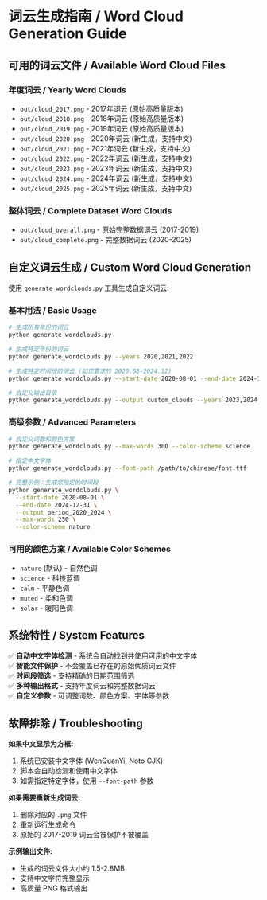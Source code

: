 # 词云生成指南 / Word Cloud Generation Guide

## 可用的词云文件 / Available Word Cloud Files

### 年度词云 / Yearly Word Clouds
- `out/cloud_2017.png` - 2017年词云 (原始高质量版本)
- `out/cloud_2018.png` - 2018年词云 (原始高质量版本)  
- `out/cloud_2019.png` - 2019年词云 (原始高质量版本)
- `out/cloud_2020.png` - 2020年词云 (新生成，支持中文)
- `out/cloud_2021.png` - 2021年词云 (新生成，支持中文)
- `out/cloud_2022.png` - 2022年词云 (新生成，支持中文)
- `out/cloud_2023.png` - 2023年词云 (新生成，支持中文)
- `out/cloud_2024.png` - 2024年词云 (新生成，支持中文)
- `out/cloud_2025.png` - 2025年词云 (新生成，支持中文)

### 整体词云 / Complete Dataset Word Clouds
- `out/cloud_overall.png` - 原始完整数据词云 (2017-2019)
- `out/cloud_complete.png` - 完整数据词云 (2020-2025)

## 自定义词云生成 / Custom Word Cloud Generation

使用 `generate_wordclouds.py` 工具生成自定义词云:

### 基本用法 / Basic Usage

```bash
# 生成所有年份的词云
python generate_wordclouds.py

# 生成特定年份的词云
python generate_wordclouds.py --years 2020,2021,2022

# 生成特定时间段的词云 (如您要求的 2020.08-2024.12)
python generate_wordclouds.py --start-date 2020-08-01 --end-date 2024-12-31

# 自定义输出目录
python generate_wordclouds.py --output custom_clouds --years 2023,2024
```

### 高级参数 / Advanced Parameters

```bash
# 自定义词数和颜色方案
python generate_wordclouds.py --max-words 300 --color-scheme science

# 指定中文字体
python generate_wordclouds.py --font-path /path/to/chinese/font.ttf

# 完整示例：生成您指定的时间段
python generate_wordclouds.py \
  --start-date 2020-08-01 \
  --end-date 2024-12-31 \
  --output period_2020_2024 \
  --max-words 250 \
  --color-scheme nature
```

### 可用的颜色方案 / Available Color Schemes
- `nature` (默认) - 自然色调
- `science` - 科技蓝调
- `calm` - 平静色调
- `muted` - 柔和色调
- `solar` - 暖阳色调

## 系统特性 / System Features

✅ **自动中文字体检测** - 系统会自动找到并使用可用的中文字体  
✅ **智能文件保护** - 不会覆盖已存在的原始优质词云文件  
✅ **时间段筛选** - 支持精确的日期范围筛选  
✅ **多种输出格式** - 支持年度词云和完整数据词云  
✅ **自定义参数** - 可调整词数、颜色方案、字体等参数

## 故障排除 / Troubleshooting

**如果中文显示为方框:**
1. 系统已安装中文字体 (WenQuanYi, Noto CJK)
2. 脚本会自动检测和使用中文字体
3. 如需指定特定字体，使用 `--font-path` 参数

**如果需要重新生成词云:**
1. 删除对应的 `.png` 文件
2. 重新运行生成命令
3. 原始的 2017-2019 词云会被保护不被覆盖

**示例输出文件:**
- 生成的词云文件大小约 1.5-2.8MB
- 支持中文字符完整显示
- 高质量 PNG 格式输出